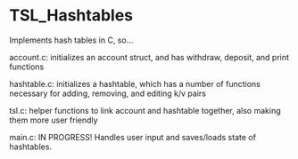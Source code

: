 # TSL_Hashtables
Implements hash tables in C, so...

account.c: initializes an account struct, and has withdraw, deposit, and print functions

hashtable.c: initializes a hashtable, which has a number of functions necessary for adding, removing, and editing k/v pairs

tsl.c: helper functions to link account and hashtable together, also making them more user friendly

main.c: IN PROGRESS! Handles user input and saves/loads state of hashtables.
